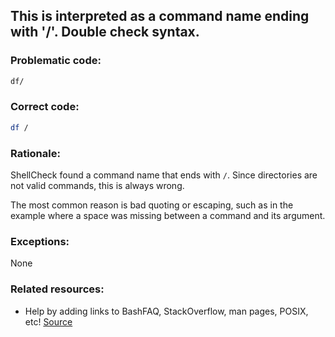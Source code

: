 ## This is interpreted as a command name ending with '/'. Double check syntax.

### Problematic code:

```sh
df/
```

### Correct code:

```sh
df /
```

### Rationale:

ShellCheck found a command name that ends with `/`. Since directories are not valid commands, this is always wrong.

The most common reason is bad quoting or escaping, such as in the example where a space was missing between a command and its argument.

### Exceptions:

None

### Related resources:

* Help by adding links to BashFAQ, StackOverflow, man pages, POSIX, etc!
[Source](https://github.com/koalaman/shellcheck/wiki/SC2287)

